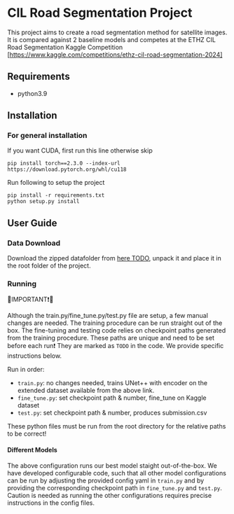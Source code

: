 # CIL Road Segmentation Project

This project aims to create a road segmentation method for satellite images. It is compared against 2 baseline models and competes at the ETHZ CIL Road Segmentation Kaggle Competition [https://www.kaggle.com/competitions/ethz-cil-road-segmentation-2024]


Requirements
----
- python3.9

Installation
---------------
### For general installation

If you want CUDA, first run this line otherwise skip
```
pip install torch==2.3.0 --index-url https://download.pytorch.org/whl/cu118
```

Run following to setup the project
```
pip install -r requirements.txt
python setup.py install
```

## User Guide


### Data Download

Download the zipped datafolder from [here TODO](https://drive.google.com/file/d/1pQX9PVbFvTrSGp8py4prKIGSd-mY5GBT/view), 
unpack it and place it in the root folder of the project.

### Running 

🔴IMPORTANT❗🔴

Although the train.py/fine_tune.py/test.py file are setup, a few manual changes are needed. The training procedure can be run straight out of the box. The fine-tuning and testing code relies on checkpoint paths generated from the training procedure. These paths are unique and need to be set before each run❗ They are marked as `TODO` in the code. We provide specific instructions below.

Run in order:
- `train.py`: no changes needed, trains UNet++ with encoder on the extended dataset available from the above link.
- `fine_tune.py`: set checkpoint path & number, fine_tune on Kaggle dataset
- `test.py`: set checkpoint path & number, produces submission.csv

These python files must be run from the root directory for the relative paths to be correct!

#### Different Models

The above configuration runs our best model staight out-of-the-box. We have developed configurable code, such that all other model configurations can be run by adjusting the provided config yaml in `train.py` and by providing the corresponding checkpoint path in `fine_tune.py` and `test.py`. Caution is needed as running the other configurations requires precise instructions in the config files. 

